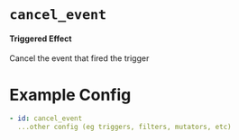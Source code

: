 # `cancel_event`
#### Triggered Effect

Cancel the event that fired the trigger

# Example Config
```yaml
- id: cancel_event
  ...other config (eg triggers, filters, mutators, etc)
```